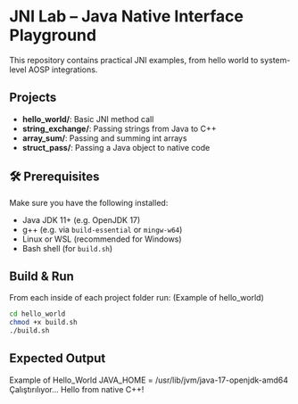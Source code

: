 # JNI Lab – Java Native Interface Playground

This repository contains practical JNI examples, from hello world to system-level AOSP integrations.

## Projects
- **hello_world/**: Basic JNI method call
- **string_exchange/**: Passing strings from Java to C++
- **array_sum/**: Passing and summing int arrays
- **struct_pass/**: Passing a Java object to native code

## 🛠️ Prerequisites

Make sure you have the following installed:

- Java JDK 11+ (e.g. OpenJDK 17)
- g++ (e.g. via `build-essential` or `mingw-w64`)
- Linux or WSL (recommended for Windows)
- Bash shell (for `build.sh`)

## Build & Run
From each inside of each project folder run:
(Example of hello_world)
```bash
cd hello_world
chmod +x build.sh
./build.sh
```
## Expected Output
Example of Hello_World
JAVA_HOME = /usr/lib/jvm/java-17-openjdk-amd64
Çalıştırılıyor...
Hello from native C++!
